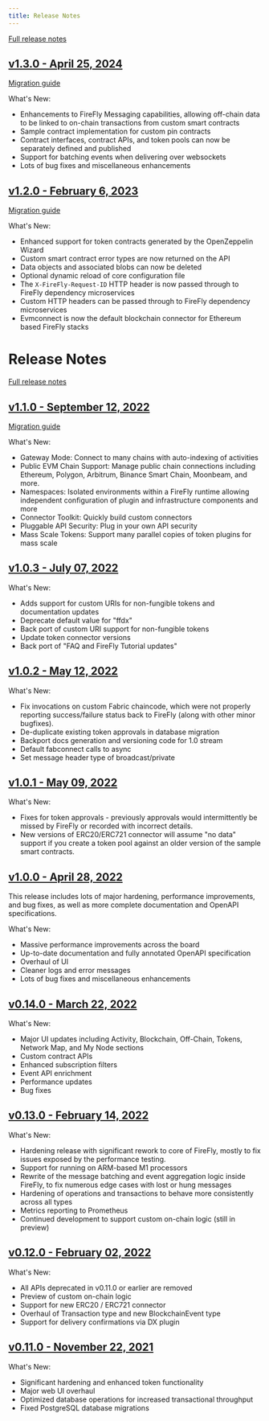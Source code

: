 ```yaml
---
title: Release Notes
---
```


[Full release notes](https://github.com/hyperledger/firefly/releases)

## [v1.3.0 - April 25, 2024](https://github.com/hyperledger/firefly/releases/tag/v1.1.0)

[Migration guide](1.3_migration_guide.md)

What's New:

- Enhancements to FireFly Messaging capabilities, allowing off-chain data to be linked to on-chain transactions from custom smart contracts
- Sample contract implementation for custom pin contracts
- Contract interfaces, contract APIs, and token pools can now be separately defined and published
- Support for batching events when delivering over websockets
- Lots of bug fixes and miscellaneous enhancements

## [v1.2.0 - February 6, 2023](https://github.com/hyperledger/firefly/releases/tag/v1.2.0)

[Migration guide](1.2_migration_guide.md)

What's New:

- Enhanced support for token contracts generated by the OpenZeppelin Wizard
- Custom smart contract error types are now returned on the API
- Data objects and associated blobs can now be deleted
- Optional dynamic reload of core configuration file
- The `X-FireFly-Request-ID` HTTP header is now passed through to FireFly dependency microservices
- Custom HTTP headers can be passed through to FireFly dependency microservices
- Evmconnect is now the default blockchain connector for Ethereum based FireFly stacks

# Release Notes

[Full release notes](https://github.com/hyperledger/firefly/releases)

## [v1.1.0 - September 12, 2022](https://github.com/hyperledger/firefly/releases/tag/v1.1.0)

[Migration guide](1.1_migration_guide.md)

What's New:

- Gateway Mode: Connect to many chains with auto-indexing of activities
- Public EVM Chain Support: Manage public chain connections including Ethereum, Polygon, Arbitrum, Binance Smart Chain, Moonbeam, and more.
- Namespaces: Isolated environments within a FireFly runtime allowing independent configuration of plugin and infrastructure components and more
- Connector Toolkit: Quickly build custom connectors
- Pluggable API Security: Plug in your own API security
- Mass Scale Tokens: Support many parallel copies of token plugins for mass scale

## [v1.0.3 - July 07, 2022](https://github.com/hyperledger/firefly/releases/tag/v1.0.3)

What's New:

- Adds support for custom URIs for non-fungible tokens and documentation updates
- Deprecate default value for "ffdx"
- Back port of custom URI support for non-fungible tokens
- Update token connector versions
- Back port of "FAQ and FireFly Tutorial updates"

## [v1.0.2 - May 12, 2022](https://github.com/hyperledger/firefly/releases/tag/v1.0.2)

What's New:

- Fix invocations on custom Fabric chaincode, which were not properly reporting success/failure status back to FireFly (along with other minor bugfixes).
- De-duplicate existing token approvals in database migration
- Backport docs generation and versioning code for 1.0 stream
- Default fabconnect calls to async
- Set message header type of broadcast/private

## [v1.0.1 - May 09, 2022](https://github.com/hyperledger/firefly/releases/tag/v1.0.1)

What's New:

- Fixes for token approvals - previously approvals would intermittently be missed by FireFly or recorded with incorrect details.
- New versions of ERC20/ERC721 connector will assume "no data" support if you create a token pool against an older version of the sample smart contracts.

## [v1.0.0 - April 28, 2022](https://github.com/hyperledger/firefly/releases/tag/v1.0.0)

This release includes lots of major hardening, performance improvements, and bug fixes, as well as more complete documentation and OpenAPI specifications.

What's New:

- Massive performance improvements across the board
- Up-to-date documentation and fully annotated OpenAPI specification
- Overhaul of UI
- Cleaner logs and error messages
- Lots of bug fixes and miscellaneous enhancements

## [v0.14.0 - March 22, 2022](https://github.com/hyperledger/firefly/releases/tag/v0.14.0)

What's New:

- Major UI updates including Activity, Blockchain, Off-Chain, Tokens, Network Map, and My Node sections
- Custom contract APIs
- Enhanced subscription filters
- Event API enrichment
- Performance updates
- Bug fixes

## [v0.13.0 - February 14, 2022](https://github.com/hyperledger/firefly/releases/tag/v0.13.0)

What's New:

- Hardening release with significant rework to core of FireFly, mostly to fix issues exposed by the performance testing.
- Support for running on ARM-based M1 processors
- Rewrite of the message batching and event aggregation logic inside FireFly, to fix numerous edge cases with lost or hung messages
- Hardening of operations and transactions to behave more consistently across all types
- Metrics reporting to Prometheus
- Continued development to support custom on-chain logic (still in preview)

## [v0.12.0 - February 02, 2022](https://github.com/hyperledger/firefly/releases/tag/v0.12.0)

What's New:

- All APIs deprecated in v0.11.0 or earlier are removed
- Preview of custom on-chain logic
- Support for new ERC20 / ERC721 connector
- Overhaul of Transaction type and new BlockchainEvent type
- Support for delivery confirmations via DX plugin

## [v0.11.0 - November 22, 2021](https://github.com/hyperledger/firefly/releases/tag/v0.11.0)

What's New:

- Significant hardening and enhanced token functionality
- Major web UI overhaul
- Optimized database operations for increased transactional throughput
- Fixed PostgreSQL database migrations
